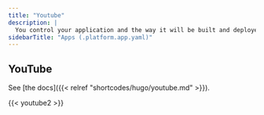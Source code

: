 ```yaml
---
title: "Youtube"
description: |
  You control your application and the way it will be built and deployed on Platform.sh via a single configuration file, `.platform.app.yaml`, located at the root of your application folder inside your Git repository.
sidebarTitle: "Apps (.platform.app.yaml)"
---
```


## YouTube

See [the docs]({{< relref "shortcodes/hugo/youtube.md" >}}).

{{< youtube2 >}}
